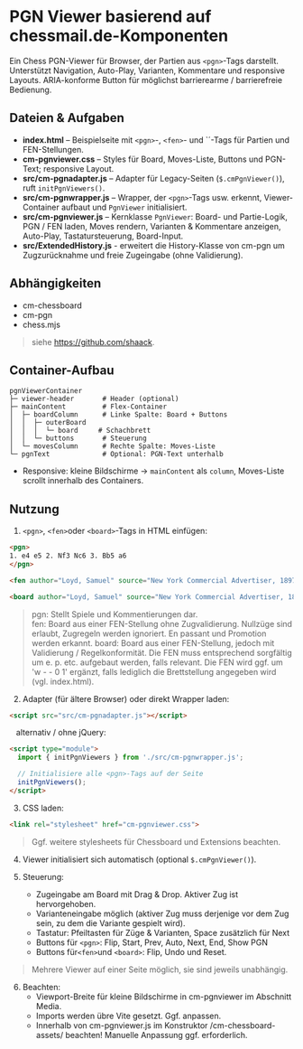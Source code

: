 # PGN Viewer basierend auf chessmail.de-Komponenten

Ein Chess PGN-Viewer für Browser, der Partien aus `<pgn>`-Tags darstellt. Unterstützt Navigation, Auto-Play, Varianten, Kommentare und responsive Layouts.
ARIA-konforme Button für möglichst barrierearme / barrierefreie Bedienung.

## Dateien & Aufgaben

* **index.html** – Beispielseite mit `<pgn>`-, `<fen>`- und `<board>´-Tags für Partien und FEN-Stellungen.
* **cm-pgnviewer.css** – Styles für Board, Moves-Liste, Buttons und PGN-Text; responsive Layout.
* **src/cm-pgnadapter.js** – Adapter für Legacy-Seiten (`$.cmPgnViewer()`), ruft `initPgnViewers()`.
* **src/cm-pgnwrapper.js** – Wrapper, der `<pgn>`-Tags usw. erkennt, Viewer-Container aufbaut und `PgnViewer` initialisiert.
* **src/cm-pgnviewer.js** – Kernklasse `PgnViewer`: Board- und Partie-Logik, PGN / FEN laden, Moves rendern, Varianten & Kommentare anzeigen, Auto-Play, Tastatursteuerung, Board-Input.
* **src/ExtendedHistory.js** - erweitert die History-Klasse von cm-pgn um Zugzurücknahme und freie Zugeingabe (ohne Validierung).

## Abhängigkeiten

* cm-chessboard 
* cm-pgn
* chess.mjs
> siehe https://github.com/shaack. 

## Container-Aufbau

```
pgnViewerContainer
├─ viewer-header       # Header (optional)
├─ mainContent         # Flex-Container
│  ├─ boardColumn      # Linke Spalte: Board + Buttons
│  │  ├─ outerBoard
│  │  │  └─ board     # Schachbrett
│  │  └─ buttons       # Steuerung
│  └─ movesColumn      # Rechte Spalte: Moves-Liste
└─ pgnText             # Optional: PGN-Text unterhalb
```

* Responsive: kleine Bildschirme → `mainContent` als `column`, Moves-Liste scrollt innerhalb des Containers.

## Nutzung

1. `<pgn>`, `<fen>`oder `<board>`-Tags in HTML einfügen:

```html
<pgn>
1. e4 e5 2. Nf3 Nc6 3. Bb5 a6
</pgn>

<fen author="Loyd, Samuel" source="New York Commercial Advertiser, 1897" stipulation="#2">3R3B/Q7/5nK1/3n4/3NkNR1/2p2p2/2P2P2/8</fen>

<board author="Loyd, Samuel" source="New York Commercial Advertiser, 1897" stipulation="#2">3R3B/Q7/5nK1/3n4/3NkNR1/2p2p2/2P2P2/8</board>
```
> pgn: Stellt Spiele und Kommentierungen dar.  
> fen: Board aus einer FEN-Stellung ohne Zugvalidierung. Nullzüge sind erlaubt, Zugregeln werden ignoriert. En passant und Promotion werden erkannt.
> board: Board aus einer FEN-Stellung, jedoch mit Validierung / Regelkonformität. Die FEN muss entsprechend sorgfältig um e. p. etc. aufgebaut werden, falls relevant.
> Die FEN wird ggf. um 'w - - 0 1' ergänzt, falls lediglich die Brettstellung angegeben wird (vgl. index.html). 

2. Adapter (für ältere Browser) oder direkt Wrapper laden:

```html
<script src="src/cm-pgnadapter.js"></script>
```

&nbsp;&nbsp;&nbsp;alternativ / ohne jQuery: 
```html
<script type="module">
  import { initPgnViewers } from './src/cm-pgnwrapper.js';

  // Initialisiere alle <pgn>-Tags auf der Seite
  initPgnViewers();
</script>
```

3. CSS laden:

```html
<link rel="stylesheet" href="cm-pgnviewer.css">
```
> Ggf. weitere stylesheets für Chessboard und Extensions beachten.

4. Viewer initialisiert sich automatisch (optional `$.cmPgnViewer()`).

5. Steuerung:

   * Zugeingabe am Board mit Drag & Drop. Aktiver Zug ist hervorgehoben.
   * Varianteneingabe möglich (aktiver Zug muss derjenige vor dem Zug sein, zu dem die Variante gespielt wird).
   * Tastatur: Pfeiltasten für Züge & Varianten, Space zusätzlich für Next
   * Buttons für `<pgn>`: Flip, Start, Prev, Auto, Next, End, Show PGN
   * Buttons für`<fen>`und `<board>`: Flip, Undo und Reset.

> Mehrere Viewer auf einer Seite möglich, sie sind jeweils unabhängig.

6. Beachten:
   * Viewport-Breite für kleine Bildschirme in cm-pgnviewer im Abschnitt Media.
   * Imports werden übre Vite gesetzt. Ggf. anpassen.
   * Innerhalb von cm-pgnviewer.js im Konstruktor /cm-chessboard-assets/ beachten! Manuelle Anpassung ggf. erforderlich.

